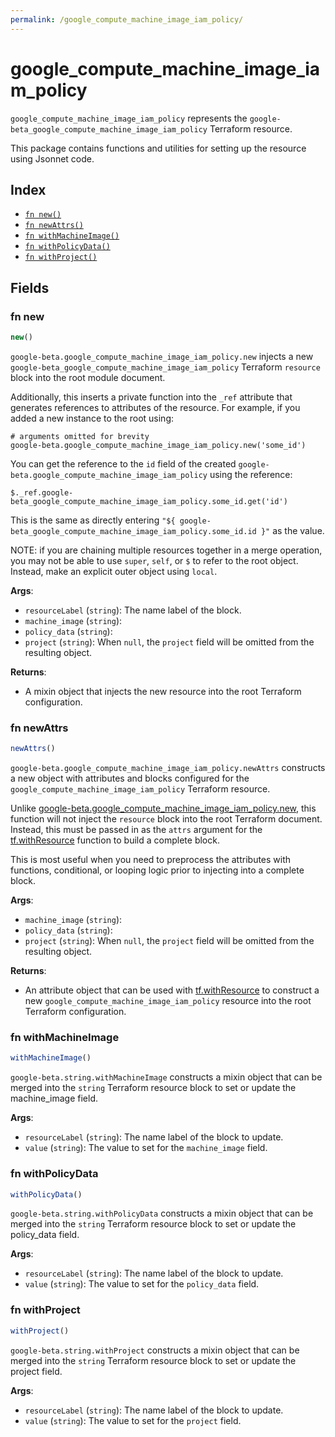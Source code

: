 ```yaml
---
permalink: /google_compute_machine_image_iam_policy/
---
```


# google_compute_machine_image_iam_policy

`google_compute_machine_image_iam_policy` represents the `google-beta_google_compute_machine_image_iam_policy` Terraform resource.



This package contains functions and utilities for setting up the resource using Jsonnet code.


## Index

* [`fn new()`](#fn-new)
* [`fn newAttrs()`](#fn-newattrs)
* [`fn withMachineImage()`](#fn-withmachineimage)
* [`fn withPolicyData()`](#fn-withpolicydata)
* [`fn withProject()`](#fn-withproject)

## Fields

### fn new

```ts
new()
```


`google-beta.google_compute_machine_image_iam_policy.new` injects a new `google-beta_google_compute_machine_image_iam_policy` Terraform `resource`
block into the root module document.

Additionally, this inserts a private function into the `_ref` attribute that generates references to attributes of the
resource. For example, if you added a new instance to the root using:

    # arguments omitted for brevity
    google-beta.google_compute_machine_image_iam_policy.new('some_id')

You can get the reference to the `id` field of the created `google-beta.google_compute_machine_image_iam_policy` using the reference:

    $._ref.google-beta_google_compute_machine_image_iam_policy.some_id.get('id')

This is the same as directly entering `"${ google-beta_google_compute_machine_image_iam_policy.some_id.id }"` as the value.

NOTE: if you are chaining multiple resources together in a merge operation, you may not be able to use `super`, `self`,
or `$` to refer to the root object. Instead, make an explicit outer object using `local`.

**Args**:
  - `resourceLabel` (`string`): The name label of the block.
  - `machine_image` (`string`): 
  - `policy_data` (`string`): 
  - `project` (`string`):  When `null`, the `project` field will be omitted from the resulting object.

**Returns**:
- A mixin object that injects the new resource into the root Terraform configuration.


### fn newAttrs

```ts
newAttrs()
```


`google-beta.google_compute_machine_image_iam_policy.newAttrs` constructs a new object with attributes and blocks configured for the `google_compute_machine_image_iam_policy`
Terraform resource.

Unlike [google-beta.google_compute_machine_image_iam_policy.new](#fn-google_compute_machine_image_iam_policynew), this function will not inject the `resource`
block into the root Terraform document. Instead, this must be passed in as the `attrs` argument for the
[tf.withResource](https://github.com/tf-libsonnet/core/tree/main/docs#fn-withresource) function to build a complete block.

This is most useful when you need to preprocess the attributes with functions, conditional, or looping logic prior to
injecting into a complete block.

**Args**:
  - `machine_image` (`string`): 
  - `policy_data` (`string`): 
  - `project` (`string`):  When `null`, the `project` field will be omitted from the resulting object.

**Returns**:
  - An attribute object that can be used with [tf.withResource](https://github.com/tf-libsonnet/core/tree/main/docs#fn-withresource) to construct a new `google_compute_machine_image_iam_policy` resource into the root Terraform configuration.


### fn withMachineImage

```ts
withMachineImage()
```

`google-beta.string.withMachineImage` constructs a mixin object that can be merged into the `string`
Terraform resource block to set or update the machine_image field.



**Args**:
  - `resourceLabel` (`string`): The name label of the block to update.
  - `value` (`string`): The value to set for the `machine_image` field.


### fn withPolicyData

```ts
withPolicyData()
```

`google-beta.string.withPolicyData` constructs a mixin object that can be merged into the `string`
Terraform resource block to set or update the policy_data field.



**Args**:
  - `resourceLabel` (`string`): The name label of the block to update.
  - `value` (`string`): The value to set for the `policy_data` field.


### fn withProject

```ts
withProject()
```

`google-beta.string.withProject` constructs a mixin object that can be merged into the `string`
Terraform resource block to set or update the project field.



**Args**:
  - `resourceLabel` (`string`): The name label of the block to update.
  - `value` (`string`): The value to set for the `project` field.
